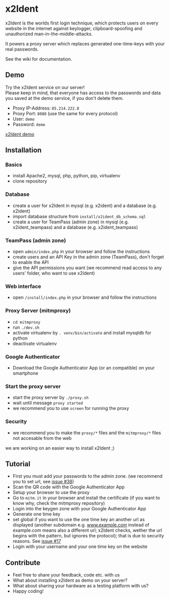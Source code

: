 # x2Ident
x2Ident is the worlds first login technique, which protects users on every website in the internet against keylogger, clipboard-spoofing and unauthorized man-in-the-middle-attacks.

It powers a proxy server which replaces generated one-time-keys with your real passwords.

See the wiki for documentation.

## Demo
Try the x2Ident service on our server!   
Please keep in mind, that everyone has access to the passwords and data you saved at the demo service, if you don't delete them.
* Proxy IP-Address: `85.214.222.8`
* Proxy Port: `8080` (use the same for every protocol)
* User: `demo`
* Password: `demo`

[x2Ident demo](https://noscio.eu/x2Ident_demo)

## Installation

### Basics
* install Apache2, mysql, php, python, pip, virtualenv
* clone repository

### Database
* create a user for x2Ident in mysql (e.g. x2ident) and a database (e.g. x2ident)
* import database structure from `install/x2ident_db_schema.sql`
* create a user for TeamPass (admin zone) in mysql (e.g. x2ident_teampass) and a database (e.g. x2ident_teampass)

### TeamPass (admin zone)
* open `admin/index.php` in your browser and follow the instructions
* create users and an API Key in the admin zone (TeamPass), don't forget to enable the API
* give the API permissions you want (we recommend read access to any users' folder, who want to use x2Ident)

### Web interface
* open `/install/index.php` in your browser and follow the instructions

### Proxy Server (mitmproxy)
* `cd mitmproxy`
* run `./dev.sh`
* activate virtualenv by `. venv/bin/activate` and install mysqldb for python
* deactivate virtualenv

### Google Authenticator
* Download the Google Authenticator App (or an compatible) on your smartphone

### Start the proxy server
* start the proxy server by `./proxy.sh`
* wait until message `proxy started`
* we recommend you to use `screen` for running the proxy

### Security
* we recommend you to make the `proxy/*` files and the `mitmproxy/*` files not accesable from the web

we are working on an easier way to install x2Ident ;)

## Tutorial
* First you must add your passwords to the admin zone. (we recommend you to set url, see [issue #38](https://github.com/x2Ident/x2Ident/issues/38))
* Scan the QR code with the Google Authenticator App
* Setup your browser to use the proxy
* Go to `mitm.it` in your browser and install the certificate (if you want to know why, check the mitmproxy repository)
* Login into the keygen zone with your Google Authenticator App
* Generate one time key
* set global if you want to use the one time key an another url as displayed (another subdomain e.g. www.example.com instead of example.com means also a different url; x2Ident checks, wether the url begins with the pattern, but ignores the protocol); that is due to security reasons. See [issue #17](https://github.com/x2Ident/x2Ident/issues/38)
* Login with your username and your one time key on the website

## Contribute
* Feel free to share your feedback, code etc. with us
* What about installing x2Ident as demo on your server?
* What about sharing your hardware as a testing platform with us?
* Happy coding!
